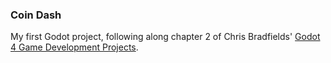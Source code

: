### Coin Dash

My first Godot project, following along chapter 2 of Chris Bradfields' [Godot 4 Game Development Projects](https://www.packtpub.com/en-us/product/godot-4-game-development-projects-9781804610404).


